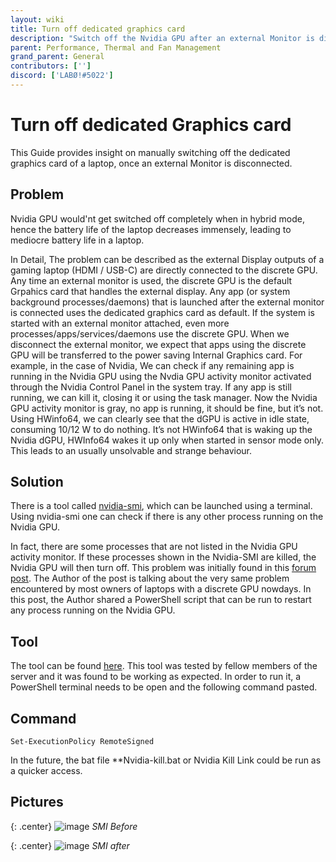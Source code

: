 ```yaml
---
layout: wiki
title: Turn off dedicated graphics card
description: "Switch off the Nvidia GPU after an external Monitor is disoconnected"
parent: Performance, Thermal and Fan Management
grand_parent: General
contributors: [''] 
discord: ['LABØ!#5022']
---
```


# Turn off dedicated Graphics card

This Guide provides insight on manually switching off the dedicated graphics card of a laptop, once an external Monitor is disconnected.

## Problem

Nvidia GPU would'nt get switched off completely when in hybrid mode, hence the battery life of the laptop decreases immensely, leading to mediocre battery life in a laptop.

In Detail, The problem can be described as the external Display outputs of a gaming laptop (HDMI / USB-C) are directly connected to the discrete GPU. Any time an external monitor is used, the discrete GPU is the default Grpahics card that handles the external display. Any app (or system background processes/daemons) that is launched after the external monitor is connected uses the dedicated graphics card as default. If the system is started with an external monitor attached, even more processes/apps/services/daemons use the discrete GPU. When we disconnect the external monitor, we expect that apps using the discrete GPU will be transferred to the power saving Internal Graphics card. For example, in the case of Nvidia, We can check if any remaining app is running in the Nvidia GPU using the Nvdia GPU activity monitor activated through the Nvidia Control Panel in the system tray. If any app is still running, we can kill it, closing it or using the task manager. Now the Nvidia GPU activity monitor is gray, no app is running, it should be fine, but it’s not. Using HWinfo64, we can clearly see that the dGPU is active in idle state, consuming 10/12 W to do nothing. It’s not HWinfo64 that is waking up the Nvidia dGPU, HWInfo64 wakes it up only when started in sensor mode only. This leads to an usually unsolvable and strange behaviour.

## Solution

There is a tool called [nvidia-smi](https://developer.nvidia.com/nvidia-system-management-interface), which can be launched using a terminal. Using nvidia-smi one can check if there is any other process running on the Nvidia GPU. 

In fact, there are some processes that are not listed in the Nvidia GPU activity monitor. If these processes shown in the Nvidia-SMI are killed, the Nvidia GPU will then turn off. This problem was initially found in this [forum post](https://forum-en.msi.com/index.php?threads/issue-with-nvidia-optimus-on-msi-gs65.317379/post-1949576). The Author of the post is talking about the very same problem encountered by most owners of laptops with a discrete GPU nowdays. In this post, the Author shared a PowerShell script that can be run to restart any process running on the Nvidia GPU. 

## Tool

The tool can be found [here](https://github.com/eduojeda/nvidia-optimus-kill). This tool was tested by fellow members of the server and it was found to be working as expected. In order to run it, a PowerShell terminal needs to be open and the following command pasted.

## Command

```
Set-ExecutionPolicy RemoteSigned
```

In the future, the bat file **Nvidia-kill.bat or Nvidia Kill Link could be run as a quicker access.

## Pictures

{: .center}
![image](https://laptopwiki.eu/wp-content/uploads/2021/11/smi-before-300x188.png)
*SMI Before*

{: .center}
![image](https://laptopwiki.eu/wp-content/uploads/2021/11/smi-after-300x188.png)
*SMI after*